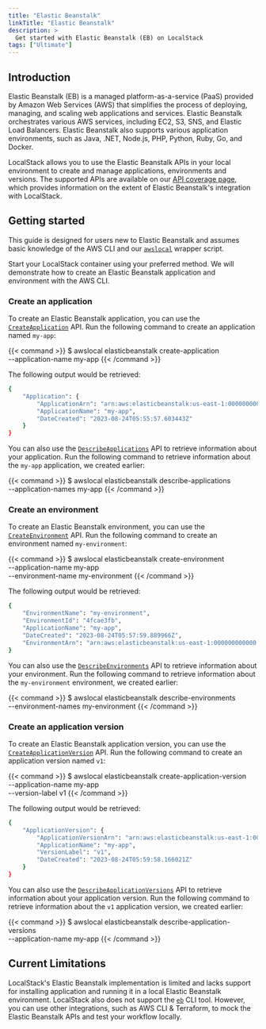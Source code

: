 ```yaml
---
title: "Elastic Beanstalk"
linkTitle: "Elastic Beanstalk"
description: >
  Get started with Elastic Beanstalk (EB) on LocalStack
tags: ["Ultimate"]
---
```


## Introduction

Elastic Beanstalk (EB) is a managed platform-as-a-service (PaaS) provided by Amazon Web Services (AWS) that simplifies the process of deploying, managing, and scaling web applications and services.
Elastic Beanstalk orchestrates various AWS services, including EC2, S3, SNS, and Elastic Load Balancers.
Elastic Beanstalk also supports various application environments, such as Java, .NET, Node.js, PHP, Python, Ruby, Go, and Docker.

LocalStack allows you to use the Elastic Beanstalk APIs in your local environment to create and manage applications, environments and versions.
The supported APIs are available on our [API coverage page](https://docs.localstack.cloud/references/coverage/coverage_elasticbeanstalk/), which provides information on the extent of Elastic Beanstalk's integration with LocalStack.

## Getting started

This guide is designed for users new to Elastic Beanstalk and assumes basic knowledge of the AWS CLI and our [`awslocal`](https://github.com/localstack/awscli-local) wrapper script.

Start your LocalStack container using your preferred method.
We will demonstrate how to create an Elastic Beanstalk application and environment with the AWS CLI.

### Create an application

To create an Elastic Beanstalk application, you can use the [`CreateApplication`](https://docs.aws.amazon.com/elasticbeanstalk/latest/api/API_CreateApplication.html) API.
Run the following command to create an application named `my-app`:

{{< command >}}
$ awslocal elasticbeanstalk create-application \
    --application-name my-app
{{< /command >}}

The following output would be retrieved:

```bash
{
    "Application": {
        "ApplicationArn": "arn:aws:elasticbeanstalk:us-east-1:000000000000:application/my-app",
        "ApplicationName": "my-app",
        "DateCreated": "2023-08-24T05:55:57.603443Z"
    }
}
```

You can also use the [`DescribeApplications`](https://docs.aws.amazon.com/elasticbeanstalk/latest/api/API_DescribeApplications.html) API to retrieve information about your application.
Run the following command to retrieve information about the `my-app` application, we created earlier:

{{< command >}}
$ awslocal elasticbeanstalk describe-applications \
    --application-names my-app
{{< /command >}}

### Create an environment

To create an Elastic Beanstalk environment, you can use the [`CreateEnvironment`](https://docs.aws.amazon.com/elasticbeanstalk/latest/api/API_CreateEnvironment.html) API.
Run the following command to create an environment named `my-environment`:

{{< command >}}
$ awslocal elasticbeanstalk create-environment \
    --application-name my-app \
    --environment-name my-environment
{{< /command >}}

The following output would be retrieved:

```bash
{
    "EnvironmentName": "my-environment",
    "EnvironmentId": "4fcae3fb",
    "ApplicationName": "my-app",
    "DateCreated": "2023-08-24T05:57:59.889966Z",
    "EnvironmentArn": "arn:aws:elasticbeanstalk:us-east-1:000000000000:applicationversion/my-app/version"
}
```

You can also use the [`DescribeEnvironments`](https://docs.aws.amazon.com/elasticbeanstalk/latest/api/API_DescribeEnvironments.html) API to retrieve information about your environment.
Run the following command to retrieve information about the `my-environment` environment, we created earlier:

{{< command >}}
$ awslocal elasticbeanstalk describe-environments \
    --environment-names my-environment
{{< /command >}}

### Create an application version

To create an Elastic Beanstalk application version, you can use the [`CreateApplicationVersion`](https://docs.aws.amazon.com/elasticbeanstalk/latest/api/API_CreateApplicationVersion.html) API.
Run the following command to create an application version named `v1`:

{{< command >}}
$ awslocal elasticbeanstalk create-application-version \
    --application-name my-app \
    --version-label v1
{{< /command >}}

The following output would be retrieved:

```bash
{
    "ApplicationVersion": {
        "ApplicationVersionArn": "arn:aws:elasticbeanstalk:us-east-1:000000000000:applicationversion/my-app/v1",
        "ApplicationName": "my-app",
        "VersionLabel": "v1",
        "DateCreated": "2023-08-24T05:59:58.166021Z"
    }
}
```

You can also use the [`DescribeApplicationVersions`](https://docs.aws.amazon.com/elasticbeanstalk/latest/api/API_DescribeApplicationVersions.html) API to retrieve information about your application version.
Run the following command to retrieve information about the `v1` application version, we created earlier:

{{< command >}}
$ awslocal elasticbeanstalk describe-application-versions \
    --application-name my-app
{{< /command >}}

## Current Limitations

LocalStack's Elastic Beanstalk implementation is limited and lacks support for installing application and running it in a local Elastic Beanstalk environment.
LocalStack also does not support the [`eb`](https://docs.aws.amazon.com/elasticbeanstalk/latest/dg/eb-cli3.html) CLI tool.
However, you can use other integrations, such as AWS CLI & Terraform, to mock the Elastic Beanstalk APIs and test your workflow locally.
